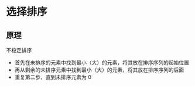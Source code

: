 # 选择排序

## 原理

不稳定排序

* 首先在未排序的元素中找到最小（大）的元素，将其放在排序序列的起始位置
* 再从剩余的未排序元素中找到最小（大）的元素，将其放在排序序列的后面
* 重复第二歩，直到未排序元素为 0